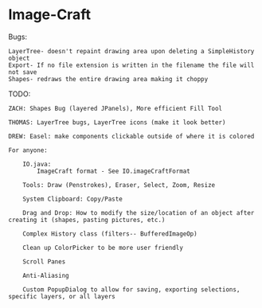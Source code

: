 Image-Craft
===========

Bugs:

	LayerTree- doesn't repaint drawing area upon deleting a SimpleHistory object
	Export- If no file extension is written in the filename the file will not save
	Shapes- redraws the entire drawing area making it choppy

TODO:

	ZACH: Shapes Bug (layered JPanels), More efficient Fill Tool

	THOMAS: LayerTree bugs, LayerTree icons (make it look better)

	DREW: Easel: make components clickable outside of where it is colored

	For anyone:
	
		IO.java:
			ImageCraft format - See IO.imageCraftFormat
			
		Tools: Draw (Penstrokes), Eraser, Select, Zoom, Resize

		System Clipboard: Copy/Paste

		Drag and Drop: How to modify the size/location of an object after creating it (shapes, pasting pictures, etc.)

		Complex History class (filters-- BufferedImageOp)

		Clean up ColorPicker to be more user friendly

		Scroll Panes

		Anti-Aliasing
		
		Custom PopupDialog to allow for saving, exporting selections, specific layers, or all layers